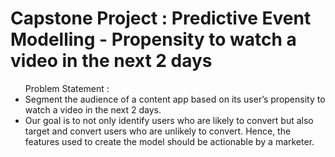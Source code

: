 # Capstone Project : Predictive Event Modelling - Propensity to watch a video in the next 2 days

<ul>Problem Statement : 
<li>Segment the audience of a content app based on its user’s propensity to watch a video in the next 2 days.</li>
<li>Our goal is to not only identify users who are likely to convert but also target and convert users who are unlikely to convert. Hence, the features used to create the
model should be actionable by a marketer.</li>
</ul>

